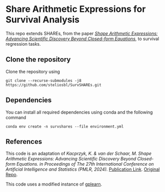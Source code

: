 # Share Arithmetic Expressions for Survival Analysis 
This repo extends SHAREs, from the paper [*Shape Arithmetic Expressions: Advancing Scientific Discovery Beyond Closed-form Equations*](https://proceedings.mlr.press/v238/kacprzyk24a/kacprzyk24a.pdf), to survival regression tasks. 

## Clone the repository
Clone the repository using

```
git clone --recurse-submodules -j8 https://github.com/steliosbl/SurvSHAREs.git
```

## Dependencies
You can install all required dependencies using conda and the following command
```
conda env create -n survshares --file environment.yml
```

## References
This code is an adaptation of *Kacprzyk, K. & van der Schaar, M. Shape Arithmetic Expressions: Advancing Scientific Discovery Beyond Closed-form Equations. in Proceedings of The 27th International Conference on Artificial Intelligence and Statistics (PMLR, 2024).* [Publication Link](https://proceedings.mlr.press/v238/kacprzyk24a/kacprzyk24a.pdf). [Original Repo](https://github.com/krzysztof-kacprzyk/SHAREs).

This code uses a modified instance of [gplearn](https://github.com/trevorstephens/gplearn).
